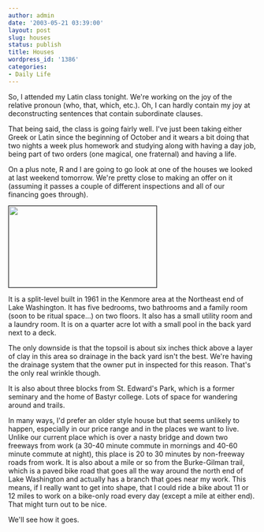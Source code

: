 ```yaml
---
author: admin
date: '2003-05-21 03:39:00'
layout: post
slug: houses
status: publish
title: Houses
wordpress_id: '1386'
categories:
- Daily Life
---
```

So, I attended my Latin class tonight. We're working on the joy of the relative pronoun (who, that, which, etc.). Oh, I can hardly contain my joy at deconstructing sentences that contain subordinate clauses.

That being said, the class is going fairly well. I've just been taking either Greek or Latin since the beginning of October and it wears a bit doing that two nights a week plus homework and studying along with having a day job, being part of two orders (one magical, one fraternal) and having a life.

On a plus note, R and I are going to go look at one of the houses we looked at last weekend tomorrow. We're pretty close to making an offer on it (assuming it passes a couple of different inspections and all of our financing goes through).

<img width="300" height="165" border="1" src="http://www.arcanology.com/images/kenmore-house.jpg" />

It is a split-level built in 1961 in the Kenmore area at the Northeast end of Lake Washington. It has five bedrooms, two bathrooms and a family room (soon to be ritual space...) on two floors. It also has a small utility room and a laundry room. It is on a quarter acre lot with a small pool in the back yard next to a deck.

The only downside is that the topsoil is about six inches thick above a layer of clay in this area so drainage in the back yard isn't the best. We're having the drainage system that the owner put in inspected for this reason. That's the only real wrinkle though.

It is also about three blocks from St. Edward's Park, which is a former seminary and the home of Bastyr college. Lots of space for wandering around and trails.

In many ways, I'd prefer an older style house but that seems unlikely to happen, especially in our price range and in the places we want to live. Unlike our current place which is over a nasty bridge and down two freeways from work (a 30-40 minute commute in mornings and 40-60 minute commute at night), this place is 20 to 30 minutes by non-freeway roads from work. It is also about a mile or so from the Burke-Gilman trail, which is a paved bike road that goes all the way around the north end of Lake Washington and actually has a branch that goes near my work. This means, if I really want to get into shape, that I could ride a bike about 11 or 12 miles to work on a bike-only road every day (except a mile at either end). That might turn out to be nice.

We'll see how it goes.
